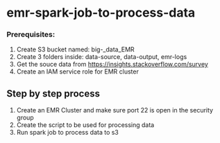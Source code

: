 # emr-spark-job-to-process-data


### Prerequisites:
1. Create S3 bucket named: big-_data_EMR
2. Create 3 folders inside: data-source, data-output, emr-logs
3. Get the souce data from https://insights.stackoverflow.com/survey
4. Create an IAM service role for EMR cluster

## Step by step process

1. Create an EMR Cluster and make sure port 22 is open in the security group
2. Create the script to be used for processing data
3. Run spark job to process data to s3
